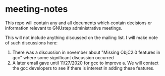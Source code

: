 # meeting-notes
This repo will contain any and all documents which contain decisions or information relevant to GNUstep administrative meetings.

This will not include anything discussed on the mailing list.  I will make note of such discussions here:
1. There was a discussion in november about "Missing ObjC2.0 features in gcc" where some significant discussion occurred
2. A later email gave until 11/27/2020 for gcc to improve
   a. We will contact the gcc developers to see if there is interest in adding these features.
